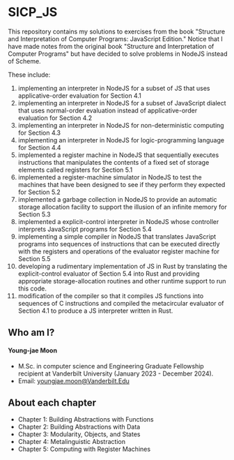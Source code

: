 # SICP_JS 

This repository contains my solutions to exercises from the book "Structure and Interpretation of Computer Programs: JavaScript Edition." Notice that I have made notes from the original book "Structure and Interpretation of Computer Programs" but have decided to solve problems in NodeJS instead of Scheme.

These include:
1. implementing an interpreter in NodeJS for a subset of JS that uses applicative-order evaluation for Section 4.1
2. implementing an interpreter in NodeJS for a subset of JavaScript dialect that uses normal-order evaluation instead of applicative-order evaluation for Section 4.2
3. implementing an interpreter in NodeJS for non-deterministic computing for Section 4.3
4. implementing an interpreter in NodeJS for logic-programming language for Section 4.4
5. implemented a register machine in NodeJS that sequentially executes instructions that manipulates the contents of a fixed set of storage elements called registers for Section 5.1
6. implemented a register-machine simulator in NodeJS to test the machines that have been designed to see if they perform they expected for Section 5.2
7. implemented a garbage collection in NodeJS to provide an automatic storage allocation facility to support the illusion of an infinite memory for Section 5.3
8. implemented a explicit-control interpreter in NodeJS whose controller interprets JavaScript programs for Section 5.4
9. implementing a simple compiler in NodeJS that translates JavaScript programs into sequences of instructions that can be executed directly with the registers and operations of the evaluator register machine for Section 5.5
10. developing a rudimentary implementation of JS in Rust by translating the explicit-control evaluator of Section 5.4 into Rust and providing appropriate storage-allocation routines and other runtime support to run this code.
11. modification of the compiler so that it compiles JS functions into sequences of C instructions and compiled the metacircular evaluator of Section 4.1 to produce a JS interpreter written in Rust.

## Who am I?
#### Young-jae Moon
* M.Sc. in computer science and Engineering Graduate Fellowship recipient at Vanderbilt University (January 2023 - December 2024).
* Email: youngjae.moon@Vanderbilt.Edu

## About each chapter

* Chapter 1: Building Abstractions with Functions
* Chapter 2: Building Abstractions with Data
* Chapter 3: Modularity, Objects, and States
* Chapter 4: Metalinguistic Abstraction
* Chapter 5: Computing with Register Machines
